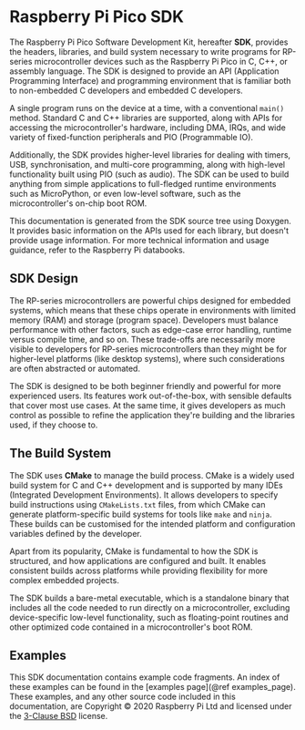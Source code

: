 # Raspberry Pi Pico SDK

The Raspberry Pi Pico Software Development Kit, hereafter **SDK**, provides the headers, libraries, and build system necessary to write programs for RP-series microcontroller devices such as the Raspberry Pi Pico in C, C++, or assembly language. The SDK is designed to provide an API (Application Programming Interface) and programming environment that is familiar both to non-embedded C developers and embedded C developers.

A single program runs on the device at a time, with a conventional `main()` method. Standard C and C++ libraries are supported, along with APIs for accessing the microcontroller's hardware, including DMA, IRQs, and wide variety of fixed-function peripherals and PIO (Programmable IO).

Additionally, the SDK provides higher-level libraries for dealing with timers, USB, synchronisation, and multi-core programming, along with high-level functionality built using PIO (such as audio). The SDK can be used to build anything from simple applications to full-fledged runtime environments such as MicroPython, or even low-level software, such as the microcontroller's on-chip boot ROM.

This documentation is generated from the SDK source tree using Doxygen. It provides basic information on the APIs used for each library, but doesn't provide usage information. For more technical information and usage guidance, refer to the Raspberry Pi databooks.

## SDK Design

The RP-series microcontrollers are powerful chips designed for embedded systems, which means that these chips operate in environments with limited memory (RAM) and storage (program space). Developers must balance performance with other factors, such as edge-case error handling, runtime versus compile time, and so on. These trade-offs are necessarily more visible to developers for RP-series microcontrollers than they might be for higher-level platforms (like desktop systems), where such considerations are often abstracted or automated.

The SDK is designed to be both beginner friendly and powerful for more experienced users. Its features work out-of-the-box, with sensible defaults that cover most use cases. At the same time, it gives developers as much control as possible to refine the application they're building and the libraries used, if they choose to.

## The Build System

The SDK uses **CMake** to manage the build process. CMake is a widely used build system for C and C++ development and is supported by many IDEs (Integrated Development Environments). It allows developers to specify build instructions using `CMakeLists.txt` files, from which CMake can generate platform-specific build systems for tools like `make` and `ninja`. These builds can be customised for the intended platform and configuration variables defined by the developer.

Apart from its popularity, CMake is fundamental to how the SDK is structured, and how applications are configured and built. It enables consistent builds across platforms while providing flexibility for more complex embedded projects.

The SDK builds a bare-metal executable, which is a standalone binary that includes all the code needed to run directly on a microcontroller, excluding device-specific low-level functionality, such as floating-point routines and other optimized code contained in a microcontroller's boot ROM.

## Examples

This SDK documentation contains example code fragments. An index of these examples can be found in the [examples page](@ref examples_page). These examples, and any other source code included in this documentation, are Copyright &copy; 2020 Raspberry Pi Ltd and licensed under the [3-Clause BSD](https://opensource.org/licenses/BSD-3-Clause) license.

